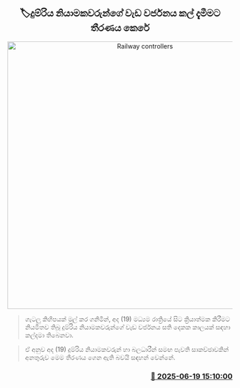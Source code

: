 <p align='center'><b><h2 align='center' title='Railway controllers' strike postponed'>🏷දුම්රිය නියාමකවරුන්ගේ වැඩ වර්ජනය කල් දැමීමට තීරණය කෙරේ</h2></b></p>
<p align='center'><img src='https://helakuru.sgp1.cdn.digitaloceanspaces.com/esana/images/lib/trainjaffna.jpg' width='600' alt='Railway controllers' strike postponed'></p>

> ගැටලු කිහිපයක් මුල් කර ගනිමින්, අද (19) මධ්‍යම රාත්‍රියේ සිට ක්‍රියාත්මක කිරීමට නියමිතව තිබූ දුම්රිය නියාමකවරුන්ගේ වැඩ වර්ජනය සති දෙකක කාලයක් සඳහා කල්දමා තිබෙනවා.

> ඒ අනුව අද (19) දුම්රිය නියාමකවරුන් හා බලධාරීන් සමඟ පැවති සාකච්ඡාවකින් අනතුරුව මෙම තීරණය ගෙන ඇති බවයි සඳහන් වෙන්නේ.



<h3 align='right'><a href='https://www.helakuru.lk/esana/p/111168/'>📅 2025-06-19 15:10:00</a></h3>
